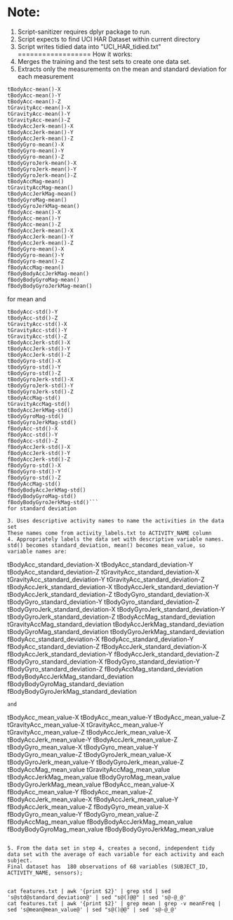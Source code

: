 Note: 
==================
1. Script-sanitizer requires dplyr package to run.
2. Script expects to find UCI HAR Dataset within current directory
3. Script writes tidied data into "UCI\_HAR\_tidied.txt"
==================
How it works:
1. Merges the training and the test sets to create one data set.
2. Extracts only the measurements on the mean and standard deviation for each measurement

 ```These are:
 tBodyAcc-mean()-X
 tBodyAcc-mean()-Y
 tBodyAcc-mean()-Z
 tGravityAcc-mean()-X
 tGravityAcc-mean()-Y
 tGravityAcc-mean()-Z
 tBodyAccJerk-mean()-X
tBodyAccJerk-mean()-Y
tBodyAccJerk-mean()-Z
tBodyGyro-mean()-X
tBodyGyro-mean()-Y
tBodyGyro-mean()-Z
tBodyGyroJerk-mean()-X
tBodyGyroJerk-mean()-Y
tBodyGyroJerk-mean()-Z
tBodyAccMag-mean()
tGravityAccMag-mean()
tBodyAccJerkMag-mean()
tBodyGyroMag-mean()
tBodyGyroJerkMag-mean()
fBodyAcc-mean()-X
fBodyAcc-mean()-Y
fBodyAcc-mean()-Z
fBodyAccJerk-mean()-X
fBodyAccJerk-mean()-Y
fBodyAccJerk-mean()-Z
fBodyGyro-mean()-X
fBodyGyro-mean()-Y
fBodyGyro-mean()-Z
fBodyAccMag-mean()
fBodyBodyAccJerkMag-mean()
fBodyBodyGyroMag-mean()
fBodyBodyGyroJerkMag-mean()
```

for mean and
```tBodyAcc-std()-X
tBodyAcc-std()-Y
tBodyAcc-std()-Z
tGravityAcc-std()-X
tGravityAcc-std()-Y
tGravityAcc-std()-Z
tBodyAccJerk-std()-X
tBodyAccJerk-std()-Y
tBodyAccJerk-std()-Z
tBodyGyro-std()-X
tBodyGyro-std()-Y
tBodyGyro-std()-Z
tBodyGyroJerk-std()-X
tBodyGyroJerk-std()-Y
tBodyGyroJerk-std()-Z
tBodyAccMag-std()
tGravityAccMag-std()
tBodyAccJerkMag-std()
tBodyGyroMag-std()
tBodyGyroJerkMag-std()
fBodyAcc-std()-X
fBodyAcc-std()-Y
fBodyAcc-std()-Z
fBodyAccJerk-std()-X
fBodyAccJerk-std()-Y
fBodyAccJerk-std()-Z
fBodyGyro-std()-X
fBodyGyro-std()-Y
fBodyGyro-std()-Z
fBodyAccMag-std()
fBodyBodyAccJerkMag-std()
fBodyBodyGyroMag-std()
fBodyBodyGyroJerkMag-std()```
for standard deviation

3. Uses descriptive activity names to name the activities in the data set
These names come from activity_labels.txt to ACTIVITY_NAME column
4. Appropriately labels the data set with descriptive variable names.
std() becomes standard_deviation, mean() becomes mean_value, so variable names are:
```
tBodyAcc_standard_deviation-X
tBodyAcc_standard_deviation-Y
tBodyAcc_standard_deviation-Z
tGravityAcc_standard_deviation-X
tGravityAcc_standard_deviation-Y
tGravityAcc_standard_deviation-Z
tBodyAccJerk_standard_deviation-X
tBodyAccJerk_standard_deviation-Y
tBodyAccJerk_standard_deviation-Z
tBodyGyro_standard_deviation-X
tBodyGyro_standard_deviation-Y
tBodyGyro_standard_deviation-Z
tBodyGyroJerk_standard_deviation-X
tBodyGyroJerk_standard_deviation-Y
tBodyGyroJerk_standard_deviation-Z
tBodyAccMag_standard_deviation
tGravityAccMag_standard_deviation
tBodyAccJerkMag_standard_deviation
tBodyGyroMag_standard_deviation
tBodyGyroJerkMag_standard_deviation
fBodyAcc_standard_deviation-X
fBodyAcc_standard_deviation-Y
fBodyAcc_standard_deviation-Z
fBodyAccJerk_standard_deviation-X
fBodyAccJerk_standard_deviation-Y
fBodyAccJerk_standard_deviation-Z
fBodyGyro_standard_deviation-X
fBodyGyro_standard_deviation-Y
fBodyGyro_standard_deviation-Z
fBodyAccMag_standard_deviation
fBodyBodyAccJerkMag_standard_deviation
fBodyBodyGyroMag_standard_deviation
fBodyBodyGyroJerkMag_standard_deviation
```
and
```
tBodyAcc_mean_value-X
tBodyAcc_mean_value-Y
tBodyAcc_mean_value-Z
tGravityAcc_mean_value-X
tGravityAcc_mean_value-Y
tGravityAcc_mean_value-Z
tBodyAccJerk_mean_value-X
tBodyAccJerk_mean_value-Y
tBodyAccJerk_mean_value-Z
tBodyGyro_mean_value-X
tBodyGyro_mean_value-Y
tBodyGyro_mean_value-Z
tBodyGyroJerk_mean_value-X
tBodyGyroJerk_mean_value-Y
tBodyGyroJerk_mean_value-Z
tBodyAccMag_mean_value
tGravityAccMag_mean_value
tBodyAccJerkMag_mean_value
tBodyGyroMag_mean_value
tBodyGyroJerkMag_mean_value
fBodyAcc_mean_value-X
fBodyAcc_mean_value-Y
fBodyAcc_mean_value-Z
fBodyAccJerk_mean_value-X
fBodyAccJerk_mean_value-Y
fBodyAccJerk_mean_value-Z
fBodyGyro_mean_value-X
fBodyGyro_mean_value-Y
fBodyGyro_mean_value-Z
fBodyAccMag_mean_value
fBodyBodyAccJerkMag_mean_value
fBodyBodyGyroMag_mean_value
fBodyBodyGyroJerkMag_mean_value
```

5. From the data set in step 4, creates a second, independent tidy data set with the average of each variable for each activity and each subject.
Final dataset has  180 observations of 68 variables (SUBJECT_ID, ACTIVITY_NAME, sensors);


cat features.txt | awk '{print $2}' | grep std | sed 's@std@standard_deviation@' | sed "s@()@@" | sed 's@-@_@'
cat features.txt | awk '{print $2}' | grep mean | grep -v meanFreq | sed 's@mean@mean_value@' | sed "s@()@@" | sed 's@-@_@'